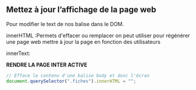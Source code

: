## Mettez à jour l’affichage de la page web

Pour modifier le text de nos balise dans le DOM.

innerHTML :Permets d'effacer ou remplacer  on peut utiliser pour régénérer une page web mettre à jour la page en fonction des utilisateurs

innerText:

**RENDRE LA PAGE INTER ACTIVE**

```js
// Efface le contenu d'une balise body et donc l'écran
document.querySelector(".fiches").innerHTML = "";
```
